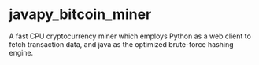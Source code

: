 # javapy_bitcoin_miner
A fast CPU cryptocurrency miner which employs Python as a web client to fetch transaction data, and java as the optimized brute-force hashing engine.
